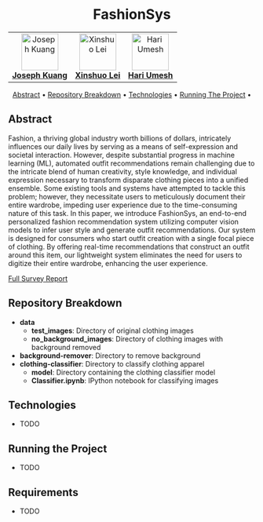<h1 align="center">
  FashionSys
  </br>
</h1>

<table align="center">
  <tr>
    <td align="center"><a href="https://www.linkedin.com/in/josephjkuang/"><img src="https://media.licdn.com/dms/image/C4D03AQGFVwZ0C7P67g/profile-displayphoto-shrink_800_800/0/1604452238747?e=1715212800&v=beta&t=sG_8YcDOjoheIdEWsdsGkb_UjtiKK26FdSCD0d9lz2A" width="75px;" height="75px;" alt="Joseph Kuang"/><br /><b>Joseph Kuang</b></a><br /></td>
    <td align="center"><a href="https://www.linkedin.com/in/hari-umesh/"><img src="https://media.licdn.com/dms/image/D5603AQEyrZBXaUVgxA/profile-displayphoto-shrink_400_400/0/1684190603277?e=1715212800&v=beta&t=PQrYYrT8mG9sfeW19inRA5R-yQMFRZWJZ0ZaYGoLEvg" width="75px;" alt="Xinshuo Lei"/><br /><b>Xinshuo Lei</b></a><br /></td>
    <td align="center"><a href="https://www.linkedin.com/in/xinshuo-lei/"><img src="https://media.licdn.com/dms/image/D5603AQH11g4qwMuuCA/profile-displayphoto-shrink_400_400/0/1678575660367?e=1715212800&v=beta&t=KAhmVu6gR2dWvxED9gDdgC0vOVe3f4oB7HDytCGvlek" width="75px;" alt="Hari Umesh"/><br /><b>Hari Umesh</b></a><br /></td>
    </tr>
</table>

<p align="center">
  <a href="#abstract">Abstract</a> •
  <a href="#repository-breakdown">Repository Breakdown</a> •
  <a href="#technologies">Technologies</a> •
  <a href="#running-the-project">Running The Project</a> •
</p>

## Abstract

Fashion, a thriving global industry worth billions of dollars, intricately influences our daily lives by serving as a means of self-expression and societal interaction. However, despite substantial progress in machine learning (ML), automated outfit recommendations remain challenging due to the intricate blend of human creativity, style knowledge, and individual expression necessary to transform disparate clothing pieces into a unified ensemble. Some existing tools and systems have attempted to tackle this problem; however, they necessitate users to meticulously document their entire wardrobe, impeding user experience due to the time-consuming nature of this task. In this paper, we introduce FashionSys, an end-to-end personalized fashion recommendation system utilizing computer vision models to infer user style and generate outfit recommendations. Our system is designed for consumers who start outfit creation with a single focal piece of clothing. By offering real-time recommendations that construct an outfit around this item, our lightweight system eliminates the need for users to digitize their entire wardrobe, enhancing the user experience.

[Full Survey Report](https://github.com/josephjkuang/FashionSys/blob/main/docs/Survey.pdf) </br>

## Repository Breakdown

- **data**
  - **test_images**: Directory of original clothing images
  - **no_background_images**: Directory of clothing images with background removed
- **background-remover**: Directory to remove background
- **clothing-classifier**: Directory to classify clothing apparel
  - **model**: Directory containing the clothing classifier model
  - **Classifier.ipynb**: IPython notebook for classifying images



## Technologies

- TODO

## Running the Project

- TODO

## Requirements
 
- TODO
